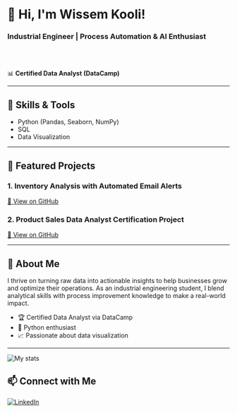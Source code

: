 # 👋 Hi, I'm Wissem Kooli!
### Industrial Engineer | Process Automation & AI Enthusiast
<br>
<br>
  

📊 **Certified Data Analyst (DataCamp)**

---

## 🚀 Skills & Tools
- Python (Pandas, Seaborn, NumPy)
- SQL
- Data Visualization

---

## 📂 Featured Projects

### 1. Inventory Analysis with Automated Email Alerts
[🔗 View on GitHub](https://github.com/wissemkooli/inventory_analysis_with_automated_email_alerts)

### 2. Product Sales Data Analyst Certification Project
[🔗 View on GitHub](https://github.com/wissemkooli/Certification-Data-Analyst-Product-Sales)

---

## 🌟 About Me

I thrive on turning raw data into actionable insights to help businesses grow and optimize their operations. As an industrial engineering student, I blend analytical skills with process improvement knowledge to make a real-world impact.

- 🏆 Certified Data Analyst via DataCamp
- 🐍 Python enthusiast
- 📈 Passionate about data visualization

---
![My stats](https://github-readme-stats.vercel.app/api?username=wissemkooli&show_icons=true&theme=radical)

## 📫 Connect with Me
[![LinkedIn](https://img.shields.io/badge/LinkedIn-blue?logo=linkedin)](https://www.linkedin.com/in/wissem-kooli-b39271380/)

